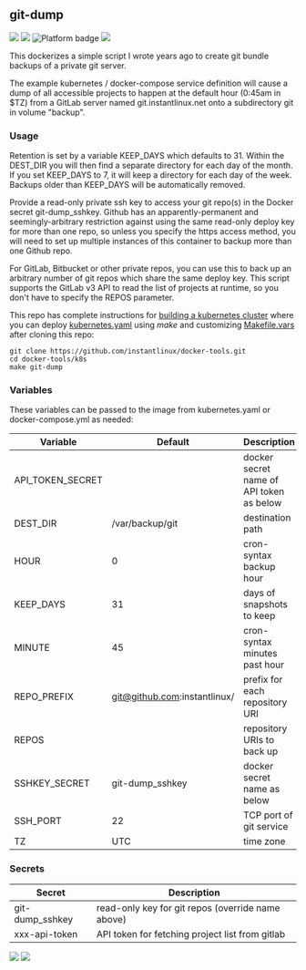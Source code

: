 ## git-dump
[![](https://img.shields.io/docker/v/instantlinux/git-dump?sort=date)](https://microbadger.com/images/instantlinux/git-dump "Version badge") [![](https://images.microbadger.com/badges/image/instantlinux/git-dump.svg)](https://microbadger.com/images/instantlinux/git-dump "Image badge") ![](https://img.shields.io/badge/platform-amd64%20arm64%20arm%2Fv6%20arm%2Fv7-blue "Platform badge") [![](https://img.shields.io/badge/dockerfile-latest-blue)](https://gitlab.com/instantlinux/docker-tools/-/blob/master/images/git-dump/Dockerfile "dockerfile")

This dockerizes a simple script I wrote years ago to create git bundle
backups of a private git server.

The example kubernetes / docker-compose service definition will cause
a dump of all accessible projects to happen at the default hour
(0:45am in $TZ) from a GitLab server named git.instantlinux.net onto a
subdirectory git in volume "backup".

### Usage

Retention is set by a variable KEEP_DAYS which defaults to 31. Within
the DEST_DIR you will then find a separate directory for each day of
the month. If you set KEEP_DAYS to 7, it will keep a directory for
each day of the week. Backups older than KEEP_DAYS will be
automatically removed.

Provide a read-only private ssh key to access your git repo(s) in the
Docker secret git-dump_sshkey. Github has an apparently-permanent and
seemingly-arbitrary restriction against using the same read-only
deploy key for more than one repo, so unless you specify the https
access method, you will need to set up multiple instances of this
container to backup more than one Github repo.

For GitLab, Bitbucket or other private repos, you can use this to
back up an arbitrary number of git repos which share the same deploy
key. This script supports the GitLab v3 API to read the list of
projects at runtime, so you don't have to specify the REPOS parameter.

This repo has complete instructions for
[building a kubernetes cluster](https://github.com/instantlinux/docker-tools/blob/master/k8s/README.md) where you can deploy [kubernetes.yaml](https://github.com/instantlinux/docker-tools/blob/master/images/git-dump/kubernetes.yaml) using _make_ and customizing [Makefile.vars](https://github.com/instantlinux/docker-tools/blob/master/k8s/Makefile.vars) after cloning this repo:
~~~
git clone https://github.com/instantlinux/docker-tools.git
cd docker-tools/k8s
make git-dump
~~~

### Variables

These variables can be passed to the image from kubernetes.yaml or docker-compose.yml as needed:

| Variable | Default | Description |
| -------- | ------- | ----------- |
| API_TOKEN_SECRET | | docker secret name of API token as below |
| DEST_DIR | /var/backup/git | destination path |
| HOUR | 0 |cron-syntax backup hour |
| KEEP_DAYS | 31 | days of snapshots to keep |
| MINUTE | 45 | cron-syntax minutes past hour |
| REPO_PREFIX | git@github.com:instantlinux/ | prefix for each repository URI |
| REPOS | | repository URIs to back up |
| SSHKEY_SECRET | git-dump_sshkey | docker secret name as below |
| SSH_PORT | 22 | TCP port of git service |
| TZ | UTC | time zone |

### Secrets

| Secret | Description |
| ------ | ----------- |
| git-dump_sshkey | read-only key for git repos (override name above) |
| xxx-api-token | API token for fetching project list from gitlab |
[![](https://images.microbadger.com/badges/license/instantlinux/git-dump.svg)](https://microbadger.com/images/instantlinux/git-dump "License badge") [![](https://img.shields.io/badge/code-git%2Fgit.git-blue.svg)](https://git.kernel.org/pub/scm/git/git.git/ "Code repo")
